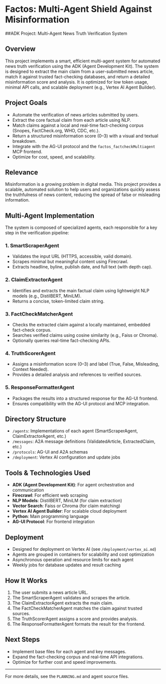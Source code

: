 # Factos: Multi-Agent Shield Against Misinformation
##ADK Project: Multi-Agent News Truth Verification System

## Overview
This project implements a smart, efficient multi-agent system for automated news truth verification using the ADK (Agent Development Kit). The system is designed to extract the main claim from a user-submitted news article, match it against trusted fact-checking databases, and return a detailed misinformation score and analysis. It is optimized for low token usage, minimal API calls, and scalable deployment (e.g., Vertex AI Agent Builder).

## Project Goals
- Automate the verification of news articles submitted by users.
- Extract the core factual claim from each article using NLP.
- Match claims against a local and real-time fact-checking corpus (Snopes, FactCheck.org, WHO, CDC, etc.).
- Return a structured misinformation score (0–3) with a visual and textual breakdown.
- Integrate with the AG-UI protocol and the `factos_factcheckMultiagent` MCP frontend.
- Optimize for cost, speed, and scalability.

## Relevance
Misinformation is a growing problem in digital media. This project provides a scalable, automated solution to help users and organizations quickly assess the truthfulness of news content, reducing the spread of false or misleading information.

## Multi-Agent Implementation
The system is composed of specialized agents, each responsible for a key step in the verification pipeline:

### 1. SmartScraperAgent
- Validates the input URL (HTTPS, accessible, valid domain).
- Scrapes minimal but meaningful content using Firecrawl.
- Extracts headline, byline, publish date, and full text (with depth cap).

### 2. ClaimExtractorAgent
- Identifies and extracts the main factual claim using lightweight NLP models (e.g., DistilBERT, MiniLM).
- Returns a concise, token-limited claim string.

### 3. FactCheckMatcherAgent
- Checks the extracted claim against a locally maintained, embedded fact-check corpus.
- Searches verified claims using cosine similarity (e.g., Faiss or Chroma).
- Optionally queries real-time fact-checking APIs.

### 4. TruthScorerAgent
- Assigns a misinformation score (0–3) and label (True, False, Misleading, Context Needed).
- Provides a detailed analysis and references to verified sources.

### 5. ResponseFormatterAgent
- Packages the results into a structured response for the AG-UI frontend.
- Ensures compatibility with the AG-UI protocol and MCP integration.

## Directory Structure
- `/agents`: Implementations of each agent (SmartScraperAgent, ClaimExtractorAgent, etc.)
- `/messages`: A2A message definitions (ValidatedArticle, ExtractedClaim, etc.)
- `/protocols`: AG-UI and A2A schemas
- `/deployment`: Vertex AI configuration and update jobs

## Tools & Technologies Used
- **ADK (Agent Development Kit)**: For agent orchestration and communication
- **Firecrawl**: For efficient web scraping
- **NLP Models**: DistilBERT, MiniLM (for claim extraction)
- **Vector Search**: Faiss or Chroma (for claim matching)
- **Vertex AI Agent Builder**: For scalable cloud deployment
- **Python**: Main programming language
- **AG-UI Protocol**: For frontend integration

## Deployment
- Designed for deployment on Vertex AI (see `/deployment/vertex_ai.md`)
- Agents are grouped in containers for scalability and cost optimization
- Asynchronous operation and resource limits for each agent
- Weekly jobs for database updates and result caching

## How It Works
1. The user submits a news article URL.
2. The SmartScraperAgent validates and scrapes the article.
3. The ClaimExtractorAgent extracts the main claim.
4. The FactCheckMatcherAgent matches the claim against trusted sources.
5. The TruthScorerAgent assigns a score and provides analysis.
6. The ResponseFormatterAgent formats the result for the frontend.

## Next Steps
- Implement base files for each agent and key messages.
- Expand the fact-checking corpus and real-time API integrations.
- Optimize for further cost and speed improvements.

---

For more details, see the `PLANNING.md` and agent source files.
